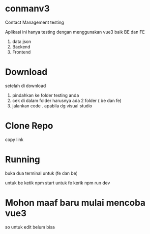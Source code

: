 # conmanv3
Contact Management testing

Aplikasi ini hanya testing dengan menggunakan vue3 baik BE dan FE
1. data json
2. Backend
3. Frontend


# Download
setelah di download 
1. pindahkan ke folder testing anda
2. cek di dalam folder harusnya ada 2 folder ( be dan fe)
3. jalankan code . apabila dg visual studio

# Clone Repo
 copy link
 
# Running 
 buka dua terminal untuk (fe dan be)
 
 untuk be ketik npm start
 untuk fe kerik npm run dev
 
 # Mohon maaf baru mulai mencoba vue3
 so untuk edit belum bisa 
